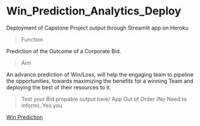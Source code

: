 # Win_Prediction_Analytics_Deploy
Deployment of Capstone Project output through Streamlit app  on Heroku

> Function

Prediction of the Outcome of a Corporate Bid.

> Aim 

 An advance prediction of Win/Loss, will help the engaging team to pipeline the opportunities, towards maximizing the benefits for a winning Team and
 deploying the best of their resources to it.

>Test your Bid propable output here/ App Out of Order (No Need to inform)..Yes you 

[Win Prediction][1]


[1]:https://winprediction.herokuapp.com/   "Win Prediction"
